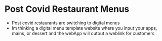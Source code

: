 # Post Covid Restaurant Menus
- Post covid restaurants are switching to digital menus
- Im thinking a digital menu template website where you input your apps, mains, or dessert and the webApp will output a 
weblink for customers.

<!--               restaViolation   > each violationDay
(2) [{…}, {…}]
0: {date: "2019-12-26T00:00:00.000", point: "7", data: Array(1)}
1: {date: "2018-11-08T00:00:00.000", point: "10", data: Array(2)}
length: 2
__proto__: Array(0) -->


<!--             violation Day 's   data: Array(2)
0: {code: "04N", type: "Pre-permit (Operational) / Initial Inspection", description: "Filth flies or food/refuse/sewage-associated (FRSA…nclude fruit flies, drain flies and Phorid flies."}
1: {code: "08A", type: "Pre-permit (Operational) / Initial Inspection", description: "Facility not vermin proof. Harborage or conditions… to the premises and/or allowing vermin to exist."}
length: 2
__proto__: Array(0) -->